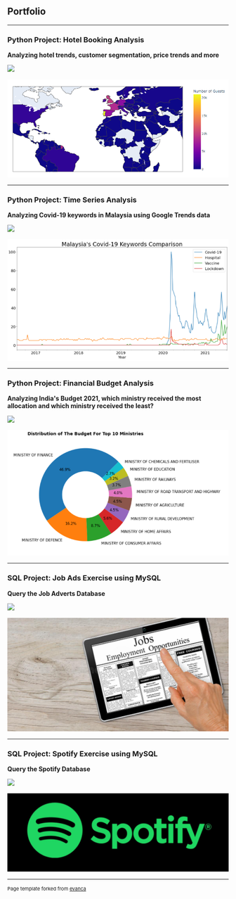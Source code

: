 ## Portfolio

---

### Python Project: Hotel Booking Analysis

**Analyzing hotel trends, customer segmentation, price trends and more**

[![](https://img.shields.io/badge/Jupyter-Open%20Notebook-FFA500?logo=Jupyter)](https://rachelyye.github.io/Jupyter%20File/Hotel%20Booking%20Analysis.html)


<img src="images/Number of Guests.PNG"/>


---

### Python Project: Time Series Analysis

**Analyzing Covid-19 keywords in Malaysia using Google Trends data**


[![](https://img.shields.io/badge/Jupyter-Open%20Notebook-FFA500?logo=Jupyter)](https://rachelyye.github.io/Jupyter%20File/Malaysia's%20Covid-19%20Keywords.html)


<img src="images/Malaysia's Covid-19 Keywords.png"/>


---

### Python Project: Financial Budget Analysis

**Analyzing India's Budget 2021, which ministry received the most allocation and which ministry received the least?**


[![](https://img.shields.io/badge/Jupyter-Open%20Notebook-FFA500?logo=Jupyter)](https://rachelyye.github.io/Jupyter%20File/Financial%20Budget%20Analysis.html)


<img src="images/Financial Budget Analysis.PNG"/>


---

### SQL Project: Job Ads Exercise using MySQL

**Query the Job Adverts Database**


[![](https://img.shields.io/badge/Jupyter-Open%20Notebook-FFA500?logo=Jupyter)](https://rachelyye.github.io/Jupyter%20File/Job%20Ads%20Exercise%20using%20MySQL.html)


<img src="images/Job Ads.PNG"/> 


---

### SQL Project: Spotify Exercise using MySQL

**Query the Spotify Database**


[![](https://img.shields.io/badge/Jupyter-Open%20Notebook-FFA500?logo=Jupyter)](https://rachelyye.github.io/Jupyter%20File/Spotify%20Exercise%20using%20MySQL.html)


<img src="images/Spotify.PNG"/> 


---
<p style="font-size:11px">Page template forked from <a href="https://github.com/evanca/quick-portfolio">evanca</a></p>
<!-- Remove above link if you don't want to attibute -->
